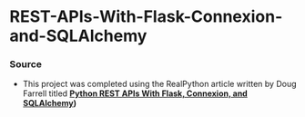 # REST-APIs-With-Flask-Connexion-and-SQLAlchemy

### Source
* This project was completed using the RealPython article written by Doug Farrell titled <strong>[Python REST APIs With Flask, Connexion, and SQLAlchemy](https://realpython.com/flask-connexion-rest-api/))</strong>
